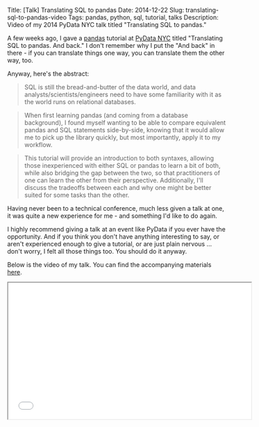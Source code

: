 Title: [Talk] Translating SQL to pandas
Date: 2014-12-22
Slug: translating-sql-to-pandas-video
Tags: pandas, python, sql, tutorial, talks
Description: Video of my 2014 PyData NYC talk titled "Translating SQL to pandas."

A few weeks ago, I gave a [pandas](http://pandas.pydata.org/) tutorial at [PyData NYC](http://pydata.org/nyc2014/) titled "Translating SQL to pandas. And back." I don't remember why I put the "And back" in there - if you can translate things one way, you can translate them the other way, too.

Anyway, here's the abstract:

> SQL is still the bread-and-butter of the data world, and data analysts/scientists/engineers need to have some familiarity with it as the world runs on relational databases.

> When first learning pandas (and coming from a database background), I found myself wanting to be able to compare equivalent pandas and SQL statements side-by-side, knowing that it would allow me to pick up the library quickly, but most importantly, apply it to my workflow.

> This tutorial will provide an introduction to both syntaxes, allowing those inexperienced with either SQL or pandas to learn a bit of both, while also bridging the gap between the two, so that practitioners of one can learn the other from their perspective. Additionally, I'll discuss the tradeoffs between each and why one might be better suited for some tasks than the other.

Having never been to a technical conference, much less given a talk at one, it was quite a new experience for me - and something I'd like to do again.

I highly recommend giving a talk at an event like PyData if you ever have the opportunity. And if you think you don't have anything interesting to say, or aren't experienced enough to give a tutorial, or are just plain nervous ... don't worry, I felt all those things too. You should do it anyway.

Below is the video of my talk. You can find the accompanying materials [here](https://github.com/gjreda/pydata2014nyc).

<div class="center">
<iframe width="560" height="315" src="//www.youtube.com/embed/1uVWjdAbgBg" allowfullscreen></iframe>
</div>
